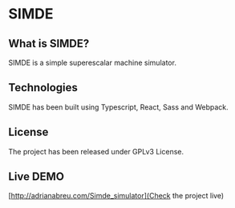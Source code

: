 # SIMDE

## What is SIMDE?

SIMDE is a simple superescalar machine simulator.

[]()
[]()

## Technologies

SIMDE has been built using Typescript, React, Sass and Webpack.

## License

The project has been released under GPLv3 License.

## Live DEMO

[http://adrianabreu.com/Simde_simulator](Check the project live)